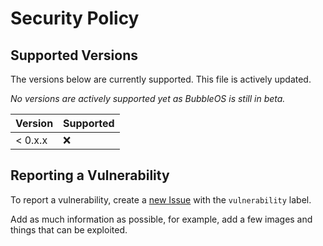 # Security Policy

## Supported Versions

The versions below are currently supported. This file is actively updated.

_No versions are actively supported yet as BubbleOS is still in beta._

| Version  | Supported          |
| -------- | ------------------ |
| < 0.x.x  | :x:                |

## Reporting a Vulnerability

To report a vulnerability, create a [new Issue](https://github.com/Bubble-OS/bubbleos/issues) with the `vulnerability` label.

Add as much information as possible, for example, add a few images and things that can be exploited.
